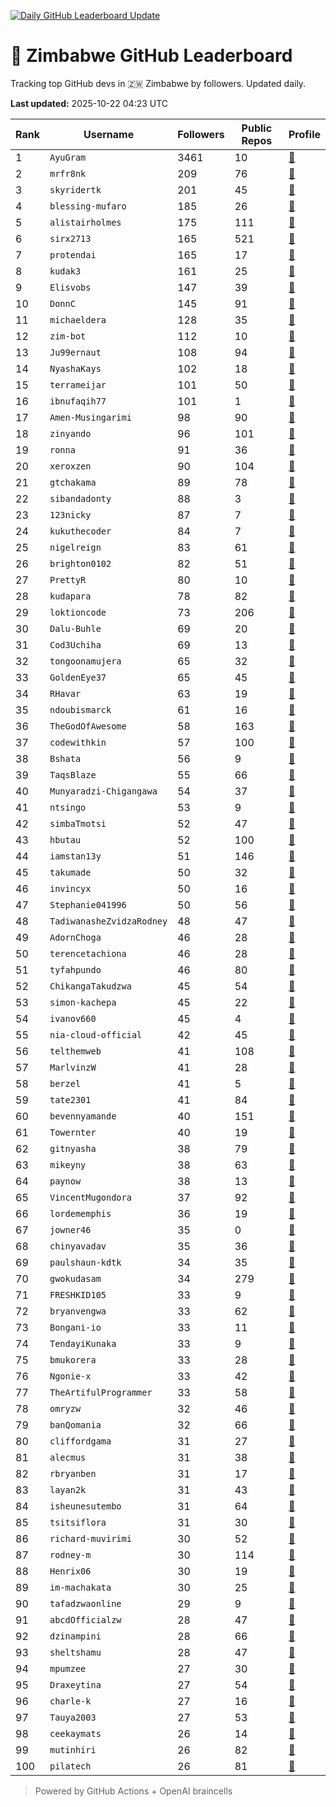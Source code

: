 [![Daily GitHub Leaderboard Update](https://github.com/bevennyamande/zim_leaderboard/actions/workflows/leaderboard.yml/badge.svg)](https://github.com/bevennyamande/zim_leaderboard/actions/workflows/leaderboard.yml)

# 🦍 Zimbabwe GitHub Leaderboard

Tracking top GitHub devs in 🇿🇼 Zimbabwe by followers. Updated daily.

<!-- START LEADERBOARD -->
**Last updated:** 2025-10-22 04:23 UTC  

| Rank | Username | Followers | Public Repos | Profile |
|------|----------|-----------|--------------|---------|
| 1 | `AyuGram` | 3461 | 10 | [🔗](https://github.com/AyuGram) |
| 2 | `mrfr8nk` | 209 | 76 | [🔗](https://github.com/mrfr8nk) |
| 3 | `skyridertk` | 201 | 45 | [🔗](https://github.com/skyridertk) |
| 4 | `blessing-mufaro` | 185 | 26 | [🔗](https://github.com/blessing-mufaro) |
| 5 | `alistairholmes` | 175 | 111 | [🔗](https://github.com/alistairholmes) |
| 6 | `sirx2713` | 165 | 521 | [🔗](https://github.com/sirx2713) |
| 7 | `protendai` | 165 | 17 | [🔗](https://github.com/protendai) |
| 8 | `kudak3` | 161 | 25 | [🔗](https://github.com/kudak3) |
| 9 | `Elisvobs` | 147 | 39 | [🔗](https://github.com/Elisvobs) |
| 10 | `DonnC` | 145 | 91 | [🔗](https://github.com/DonnC) |
| 11 | `michaeldera` | 128 | 35 | [🔗](https://github.com/michaeldera) |
| 12 | `zim-bot` | 112 | 10 | [🔗](https://github.com/zim-bot) |
| 13 | `Ju99ernaut` | 108 | 94 | [🔗](https://github.com/Ju99ernaut) |
| 14 | `NyashaKays` | 102 | 18 | [🔗](https://github.com/NyashaKays) |
| 15 | `terrameijar` | 101 | 50 | [🔗](https://github.com/terrameijar) |
| 16 | `ibnufaqih77` | 101 | 1 | [🔗](https://github.com/ibnufaqih77) |
| 17 | `Amen-Musingarimi` | 98 | 90 | [🔗](https://github.com/Amen-Musingarimi) |
| 18 | `zinyando` | 96 | 101 | [🔗](https://github.com/zinyando) |
| 19 | `ronna` | 91 | 36 | [🔗](https://github.com/ronna) |
| 20 | `xeroxzen` | 90 | 104 | [🔗](https://github.com/xeroxzen) |
| 21 | `gtchakama` | 89 | 78 | [🔗](https://github.com/gtchakama) |
| 22 | `sibandadonty` | 88 | 3 | [🔗](https://github.com/sibandadonty) |
| 23 | `123nicky` | 87 | 7 | [🔗](https://github.com/123nicky) |
| 24 | `kukuthecoder` | 84 | 7 | [🔗](https://github.com/kukuthecoder) |
| 25 | `nigelreign` | 83 | 61 | [🔗](https://github.com/nigelreign) |
| 26 | `brighton0102` | 82 | 51 | [🔗](https://github.com/brighton0102) |
| 27 | `PrettyR` | 80 | 10 | [🔗](https://github.com/PrettyR) |
| 28 | `kudapara` | 78 | 82 | [🔗](https://github.com/kudapara) |
| 29 | `loktioncode` | 73 | 206 | [🔗](https://github.com/loktioncode) |
| 30 | `Dalu-Buhle` | 69 | 20 | [🔗](https://github.com/Dalu-Buhle) |
| 31 | `Cod3Uchiha` | 69 | 13 | [🔗](https://github.com/Cod3Uchiha) |
| 32 | `tongoonamujera` | 65 | 32 | [🔗](https://github.com/tongoonamujera) |
| 33 | `GoldenEye37` | 65 | 45 | [🔗](https://github.com/GoldenEye37) |
| 34 | `RHavar` | 63 | 19 | [🔗](https://github.com/RHavar) |
| 35 | `ndoubismarck` | 61 | 16 | [🔗](https://github.com/ndoubismarck) |
| 36 | `TheGodOfAwesome` | 58 | 163 | [🔗](https://github.com/TheGodOfAwesome) |
| 37 | `codewithkin` | 57 | 100 | [🔗](https://github.com/codewithkin) |
| 38 | `Bshata` | 56 | 9 | [🔗](https://github.com/Bshata) |
| 39 | `TaqsBlaze` | 55 | 66 | [🔗](https://github.com/TaqsBlaze) |
| 40 | `Munyaradzi-Chigangawa` | 54 | 37 | [🔗](https://github.com/Munyaradzi-Chigangawa) |
| 41 | `ntsingo` | 53 | 9 | [🔗](https://github.com/ntsingo) |
| 42 | `simbaTmotsi` | 52 | 47 | [🔗](https://github.com/simbaTmotsi) |
| 43 | `hbutau` | 52 | 100 | [🔗](https://github.com/hbutau) |
| 44 | `iamstan13y` | 51 | 146 | [🔗](https://github.com/iamstan13y) |
| 45 | `takumade` | 50 | 32 | [🔗](https://github.com/takumade) |
| 46 | `invincyx` | 50 | 16 | [🔗](https://github.com/invincyx) |
| 47 | `Stephanie041996` | 50 | 56 | [🔗](https://github.com/Stephanie041996) |
| 48 | `TadiwanasheZvidzaRodney` | 48 | 47 | [🔗](https://github.com/TadiwanasheZvidzaRodney) |
| 49 | `AdornChoga` | 46 | 28 | [🔗](https://github.com/AdornChoga) |
| 50 | `terencetachiona` | 46 | 28 | [🔗](https://github.com/terencetachiona) |
| 51 | `tyfahpundo` | 46 | 80 | [🔗](https://github.com/tyfahpundo) |
| 52 | `ChikangaTakudzwa` | 45 | 54 | [🔗](https://github.com/ChikangaTakudzwa) |
| 53 | `simon-kachepa` | 45 | 22 | [🔗](https://github.com/simon-kachepa) |
| 54 | `ivanov660` | 45 | 4 | [🔗](https://github.com/ivanov660) |
| 55 | `nia-cloud-official` | 42 | 45 | [🔗](https://github.com/nia-cloud-official) |
| 56 | `telthemweb` | 41 | 108 | [🔗](https://github.com/telthemweb) |
| 57 | `MarlvinzW` | 41 | 28 | [🔗](https://github.com/MarlvinzW) |
| 58 | `berzel` | 41 | 5 | [🔗](https://github.com/berzel) |
| 59 | `tate2301` | 41 | 84 | [🔗](https://github.com/tate2301) |
| 60 | `bevennyamande` | 40 | 151 | [🔗](https://github.com/bevennyamande) |
| 61 | `Towernter` | 40 | 19 | [🔗](https://github.com/Towernter) |
| 62 | `gitnyasha` | 38 | 79 | [🔗](https://github.com/gitnyasha) |
| 63 | `mikeyny` | 38 | 63 | [🔗](https://github.com/mikeyny) |
| 64 | `paynow` | 38 | 13 | [🔗](https://github.com/paynow) |
| 65 | `VincentMugondora` | 37 | 92 | [🔗](https://github.com/VincentMugondora) |
| 66 | `lordememphis` | 36 | 19 | [🔗](https://github.com/lordememphis) |
| 67 | `jowner46` | 35 | 0 | [🔗](https://github.com/jowner46) |
| 68 | `chinyavadav` | 35 | 36 | [🔗](https://github.com/chinyavadav) |
| 69 | `paulshaun-kdtk` | 34 | 35 | [🔗](https://github.com/paulshaun-kdtk) |
| 70 | `gwokudasam` | 34 | 279 | [🔗](https://github.com/gwokudasam) |
| 71 | `FRESHKID105` | 33 | 9 | [🔗](https://github.com/FRESHKID105) |
| 72 | `bryanvengwa` | 33 | 62 | [🔗](https://github.com/bryanvengwa) |
| 73 | `Bongani-io` | 33 | 11 | [🔗](https://github.com/Bongani-io) |
| 74 | `TendayiKunaka` | 33 | 9 | [🔗](https://github.com/TendayiKunaka) |
| 75 | `bmukorera` | 33 | 28 | [🔗](https://github.com/bmukorera) |
| 76 | `Ngonie-x` | 33 | 42 | [🔗](https://github.com/Ngonie-x) |
| 77 | `TheArtifulProgrammer` | 33 | 58 | [🔗](https://github.com/TheArtifulProgrammer) |
| 78 | `omryzw` | 32 | 46 | [🔗](https://github.com/omryzw) |
| 79 | `banQomania` | 32 | 66 | [🔗](https://github.com/banQomania) |
| 80 | `cliffordgama` | 31 | 27 | [🔗](https://github.com/cliffordgama) |
| 81 | `alecmus` | 31 | 38 | [🔗](https://github.com/alecmus) |
| 82 | `rbryanben` | 31 | 17 | [🔗](https://github.com/rbryanben) |
| 83 | `layan2k` | 31 | 43 | [🔗](https://github.com/layan2k) |
| 84 | `isheunesutembo` | 31 | 64 | [🔗](https://github.com/isheunesutembo) |
| 85 | `tsitsiflora` | 31 | 30 | [🔗](https://github.com/tsitsiflora) |
| 86 | `richard-muvirimi` | 30 | 52 | [🔗](https://github.com/richard-muvirimi) |
| 87 | `rodney-m` | 30 | 114 | [🔗](https://github.com/rodney-m) |
| 88 | `Henrix06` | 30 | 19 | [🔗](https://github.com/Henrix06) |
| 89 | `im-machakata` | 30 | 25 | [🔗](https://github.com/im-machakata) |
| 90 | `tafadzwaonline` | 29 | 9 | [🔗](https://github.com/tafadzwaonline) |
| 91 | `abcdOfficialzw` | 28 | 47 | [🔗](https://github.com/abcdOfficialzw) |
| 92 | `dzinampini` | 28 | 66 | [🔗](https://github.com/dzinampini) |
| 93 | `sheltshamu` | 28 | 47 | [🔗](https://github.com/sheltshamu) |
| 94 | `mpumzee` | 27 | 30 | [🔗](https://github.com/mpumzee) |
| 95 | `Draxeytina` | 27 | 54 | [🔗](https://github.com/Draxeytina) |
| 96 | `charle-k` | 27 | 16 | [🔗](https://github.com/charle-k) |
| 97 | `Tauya2003` | 27 | 53 | [🔗](https://github.com/Tauya2003) |
| 98 | `ceekaymats` | 26 | 14 | [🔗](https://github.com/ceekaymats) |
| 99 | `mutinhiri` | 26 | 82 | [🔗](https://github.com/mutinhiri) |
| 100 | `pilatech` | 26 | 81 | [🔗](https://github.com/pilatech) |
<!-- END LEADERBOARD -->

> Powered by GitHub Actions + OpenAI braincells
